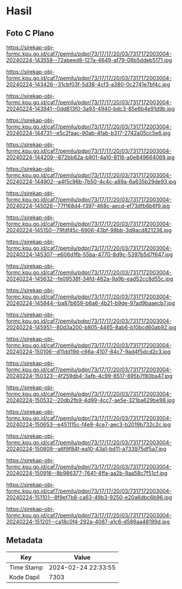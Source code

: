 # Hasil

## Foto C Plano

https://sirekap-obj-formc.kpu.go.id/caf7/pemilu/pdpr/73/17/17/20/03/7317172003004-20240224-143558--72abeed8-127a-4649-af79-08b5ddeb5171.jpg

https://sirekap-obj-formc.kpu.go.id/caf7/pemilu/pdpr/73/17/17/20/03/7317172003004-20240224-143426--31cbf03f-5d38-4cf3-a380-0c2741e7bf4c.jpg

https://sirekap-obj-formc.kpu.go.id/caf7/pemilu/pdpr/73/17/17/20/03/7317172003004-20240224-143941--0dd813f0-3a93-4940-bdc3-85e6b4e91d9b.jpg

https://sirekap-obj-formc.kpu.go.id/caf7/pemilu/pdpr/73/17/17/20/03/7317172003004-20240224-144731--e5c2faac-90ab-4fab-b317-2742a05cc5e6.jpg

https://sirekap-obj-formc.kpu.go.id/caf7/pemilu/pdpr/73/17/17/20/03/7317172003004-20240224-144209--872bb62a-b901-4a10-8116-a0e849664069.jpg

https://sirekap-obj-formc.kpu.go.id/caf7/pemilu/pdpr/73/17/17/20/03/7317172003004-20240224-144902--a4f5c96b-7b50-4c4c-a89a-6a635b29de93.jpg

https://sirekap-obj-formc.kpu.go.id/caf7/pemilu/pdpr/73/17/17/20/03/7317172003004-20240224-145026--77f168d4-f397-468c-aecd-ef73dfb6b6f9.jpg

https://sirekap-obj-formc.kpu.go.id/caf7/pemilu/pdpr/73/17/17/20/03/7317172003004-20240224-145150--79fdf45c-6906-43bf-98bb-3d9acd821236.jpg

https://sirekap-obj-formc.kpu.go.id/caf7/pemilu/pdpr/73/17/17/20/03/7317172003004-20240224-145307--e606d1fb-55ba-4770-8d9c-5397b5d7f647.jpg

https://sirekap-obj-formc.kpu.go.id/caf7/pemilu/pdpr/73/17/17/20/03/7317172003004-20240224-145632--fe09538f-34fd-462a-9a9b-ead52cc8d55c.jpg

https://sirekap-obj-formc.kpu.go.id/caf7/pemilu/pdpr/73/17/17/20/03/7317172003004-20240224-145844--ba87b659-b6a6-4b21-b9de-97ad9baaecb7.jpg

https://sirekap-obj-formc.kpu.go.id/caf7/pemilu/pdpr/73/17/17/20/03/7317172003004-20240224-145951--80d3a200-b805-4465-8ab6-b10bcd60ab92.jpg

https://sirekap-obj-formc.kpu.go.id/caf7/pemilu/pdpr/73/17/17/20/03/7317172003004-20240224-150106--d11dd19d-c66a-4107-84c7-9ad4f5dcd2c3.jpg

https://sirekap-obj-formc.kpu.go.id/caf7/pemilu/pdpr/73/17/17/20/03/7317172003004-20240224-150323--4f259db4-3afb-4c99-8517-895b7f80ba47.jpg

https://sirekap-obj-formc.kpu.go.id/caf7/pemilu/pdpr/73/17/17/20/03/7317172003004-20240224-150532--20db2fb9-4d99-4cc7-ae5e-321ba629be98.jpg

https://sirekap-obj-formc.kpu.go.id/caf7/pemilu/pdpr/73/17/17/20/03/7317172003004-20240224-150653--e451115c-f4e9-4ce7-aec3-b2019b732c2c.jpg

https://sirekap-obj-formc.kpu.go.id/caf7/pemilu/pdpr/73/17/17/20/03/7317172003004-20240224-150809--a6f9f84f-ea10-43a1-bd11-a733975df5a7.jpg

https://sirekap-obj-formc.kpu.go.id/caf7/pemilu/pdpr/73/17/17/20/03/7317172003004-20240224-150916--8b986377-7641-4ffa-aa2b-9aa58c7f51cf.jpg

https://sirekap-obj-formc.kpu.go.id/caf7/pemilu/pdpr/73/17/17/20/03/7317172003004-20240224-151101--8f9ef7b8-ca63-49b3-9250-e20a6dbc6b96.jpg

https://sirekap-obj-formc.kpu.go.id/caf7/pemilu/pdpr/73/17/17/20/03/7317172003004-20240224-151201--ca18c0f4-292a-4087-a1c6-d589aa48199d.jpg


## Metadata

| Key        | Value               |
| ---------- | ------------------- |
| Time Stamp | 2024-02-24 22:33:55 |
| Kode Dapil | 7303                |



